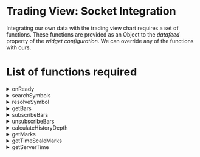 # Trading View: Socket Integration

Integrating our own data with the trading view chart requires a set of functions. These functions are provided as an Object to the _datafeed_ property of the _widget configuration_. We can override any of the functions with ours.

# List of functions required

<details>
  <summary>onReady</summary>
  <p>Executed when the TV Chart is ready</p>
  
  __cb__ : Callback() to be executed when the chart is ready  
  __config__ : Configuration for the callback()  
</details>
<details>
  <summary>searchSymbols</summary>
  <p>To search for a symbol</p>

  __userInput__ :    
  __exchange__ :   
  __symbolType__ :   
  __onResultReadyCallback__ : Callback() to be executed when the search result is ready 
</details>
<details>
  <summary>resolveSymbol</summary>
  <p>When the chart is first loaded it will call the resolveSymbol method</p>
  
  __symbolName__ : default pair of symbols 
  * _name_ : name pair of the symbol
  * _description_ : description
  * _type_ : type of trade e.g ```'crypto'```
  * _session_ : session of the trade e.g ```'24x7'``
  * _timezone_ : timezone of the trade
  * _ticker_ : same as _name_
  * _exchange_ :  
  * _minmov_ :
  * _pricescale_
  * *has_intraday*
  * *intraday_multipliers* : multiplier for the intraday bonus shares
  * *supported_resolution* : 
  * *volume_precision*
  * *data_status* :  
  __onSymbolResolvedCallback__ : Callback() to be executed when symbol object is populated  
  __onResolveErrorCallback__ : Callback() to be executed when an err occurs during resolving the symbol.  
</details>

<details>
  <summary>getBars</summary>
  <p>Comments to be added</p>

  __symbolInfo__ :   
  __resolution__ :  
  __from__ :  
  __to__ :  
  __onHistoryCallback__ :  
  __onErrorCallback__ :  
  __firstDataRequest__ :  
</details>

<details>
  <summary>subscribeBars</summary>
  <p>Comments to be added</p>
  
  __symbolInfo__ :   
  __resolution__ :  
  __onRealtimeCallback__ :  
  __subscribeUID__ :  
  __onResetCacheNeededCallback__ :  
</details>

<details>
  <summary>unsubscribeBars</summary>
  <p>Comments to be added</p>
  
  __subscriberUID__ :   
</details>

<details>
  <summary>calculateHistoryDepth</summary>
  <p>Comments to be added</p>
  
  __resolution__ :   
  __resolutionBack__ :  
  __intervalBack__ :  
</details>

<details>
  <summary>getMarks</summary>
  <p>Comments to be added</p>
  
  __symbolInfo__ :   
  __startDate__ :  
  __endDate__ :  
  __onDataCallback__ :  
  __resolution__ :  
</details>

<details>
  <summary>getTimeScaleMarks</summary>
  <p>Comments to be added</p>
  
  __symbolInfo__ :   
  __startDate__ :  
  __endDate__ :  
  __onDataCallback__ :  
  __resolution__ :  
</details>

<details>
  <summary>getServerTime</summary>
  <p>Comments to be added</p>
  
  __cb__ :   
</details>



